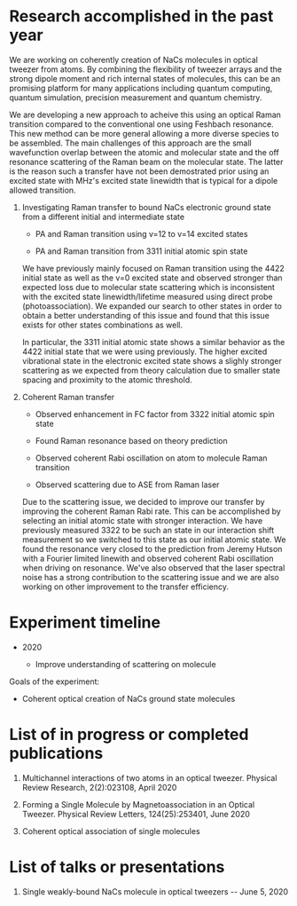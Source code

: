 # Research accomplished in the past year

We are working on coherently creation of NaCs molecules in optical tweezer from atoms. By combining the flexibility of tweezer arrays and the strong dipole moment and rich internal states of molecules, this can be an promising platform for many applications including quantum computing, quantum simulation, precision measurement and quantum chemistry.

We are developing a new approach to acheive this using an optical Raman transition compared to the conventional one using Feshbach resonance. This new method can be more general allowing a more diverse species to be assembled. The main challenges of this approach are the small wavefunction overlap between the atomic and molecular state and the off resonance scattering of the Raman beam on the molecular state. The latter is the reason such a transfer have not been demostrated prior using an excited state with MHz's excited state linewidth that is typical for a dipole allowed transition.

1. Investigating Raman transfer to bound NaCs electronic ground state from a different initial and intermediate state

    * PA and Raman transition using v=12 to v=14 excited states

    * PA and Raman transition from 3311 initial atomic spin state

    We have previously mainly focused on Raman transition using the 4422 initial state as well as the v=0 excited state and observed stronger than expected loss due to molecular state scattering which is inconsistent with the excited state linewidth/lifetime measured using direct probe (photoassociation). We expanded our search to other states in order to obtain a better understanding of this issue and found that this issue exists for other states combinations as well.

    In particular, the 3311 initial atomic state shows a similar behavior as the 4422 initial state that we were using previously. The higher excited vibrational state in the electronic excited state shows a slighly stronger scattering as we expected from theory calculation due to smaller state spacing and proximity to the atomic threshold.

2. Coherent Raman transfer

    * Observed enhancement in FC factor from 3322 initial atomic spin state

    * Found Raman resonance based on theory prediction

    * Observed coherent Rabi oscillation on atom to molecule Raman transition

    * Observed scattering due to ASE from Raman laser

    Due to the scattering issue, we decided to improve our transfer by improving the coherent Raman Rabi rate. This can be accomplished by selecting an initial atomic state with stronger interaction. We have previously measured 3322 to be such an state in our interaction shift measurement so we switched to this state as our initial atomic state. We found the resonance very closed to the prediction from Jeremy Hutson with a Fourier limited linewith and observed coherent Rabi oscillation when driving on resonance. We've also observed that the laser spectral noise has a strong contribution to the scattering issue and we are also working on other improvement to the transfer efficiency.

# Experiment timeline

* 2020

     * Improve understanding of scattering on molecule

Goals of the experiment:

* Coherent optical creation of NaCs ground state molecules

# List of in progress or completed publications

1. Multichannel interactions of two atoms in an optical tweezer. Physical Review Research, 2(2):023108, April 2020

2. Forming a Single Molecule by Magnetoassociation in an Optical Tweezer. Physical Review Letters, 124(25):253401, June 2020

3. Coherent optical association of single molecules

# List of talks or presentations

1. Single weakly-bound NaCs molecule in optical tweezers -- June 5, 2020
